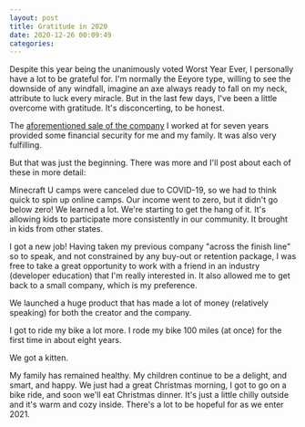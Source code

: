 ```yaml
---
layout: post
title: Gratitude in 2020
date: 2020-12-26 00:09:49
categories:
---
```


Despite this year being the unanimously voted Worst Year Ever, I personally have a lot to be grateful for. I'm normally the Eeyore type, willing to see the downside of any windfall, imagine an axe always ready to fall on my neck, attribute to luck every miracle. But in the last few days, I've been a little overcome with gratitude. It's disconcerting, to be honest.

The [aforementioned sale of the company](https://adagia.org/post/81) I worked at for seven years provided some financial security for me and my family. It was also very fulfilling.

But that was just the beginning. There was more and I'll post about each of these in more detail:

Minecraft U camps were canceled due to COVID-19, so we had to think quick to spin up online camps. Our income went to zero, but it didn't go below zero! We learned a lot. We're starting to get the hang of it. It's allowing kids to participate more consistently in our community. It brought in kids from other states.

I got a new job! Having taken my previous company "across the finish line" so to speak, and not constrained by any buy-out or retention package, I was free to take a great opportunity to work with a friend in an industry (developer education) that I'm really interested in. It also allowed me to get back to a small company, which is my preference.

We launched a huge product that has made a lot of money (relatively speaking) for both the creator and the company.

I got to ride my bike a lot more. I rode my bike 100 miles (at once) for the first time in about eight years.

We got a kitten.

My family has remained healthy. My children continue to be a delight, and smart, and happy. We just had a great Christmas morning, I got to go on a bike ride, and soon we'll eat Christmas dinner. It's just a little chilly outside and it's warm and cozy inside. There's a lot to be hopeful for as we enter 2021.&nbsp;

